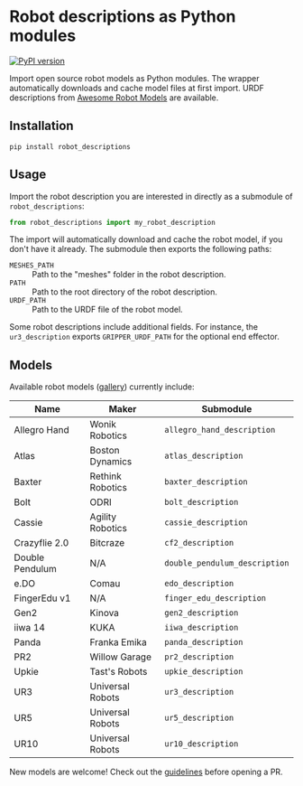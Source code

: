 # Robot descriptions as Python modules

[![PyPI version](https://img.shields.io/pypi/v/robot_descriptions)](https://pypi.org/project/robot_descriptions/)

Import open source robot models as Python modules. The wrapper automatically downloads and cache model files at first import. URDF descriptions from [Awesome Robot Models](https://github.com/stephane-caron/awesome-robot-models) are available.

## Installation

```console
pip install robot_descriptions
```

## Usage

Import the robot description you are interested in directly as a submodule of ``robot_descriptions``:

```python
from robot_descriptions import my_robot_description
```

The import will automatically download and cache the robot model, if you don't have it already. The submodule then exports the following paths:

<dl>
    <dt>
        <code>MESHES_PATH</code>
    </dt>
    <dd>
        Path to the "meshes" folder in the robot description.
    </dd>
    <dt>
        <code>PATH</code>
    </dt>
    <dd>
        Path to the root directory of the robot description.
    </dd>
    <dt>
        <code>URDF_PATH</code>
    </dt>
    <dd>
        Path to the URDF file of the robot model.
    </dd>
</dl>

Some robot descriptions include additional fields. For instance, the ``ur3_description`` exports ``GRIPPER_URDF_PATH`` for the optional end effector.

## Models

Available robot models ([gallery](https://github.com/stephane-caron/awesome-robot-models#gallery)) currently include:

| Name                  | Maker            | Submodule                     |
|-----------------------|------------------| ------------------------------|
| Allegro Hand          | Wonik Robotics   | `allegro_hand_description`    |
| Atlas                 | Boston Dynamics  | `atlas_description`           |
| Baxter                | Rethink Robotics | `baxter_description`          |
| Bolt                  | ODRI             | `bolt_description`            |
| Cassie                | Agility Robotics | `cassie_description`          |
| Crazyflie 2.0         | Bitcraze         | `cf2_description`             |
| Double Pendulum       | N/A              | `double_pendulum_description` |
| e.DO                  | Comau            | `edo_description`             |
| FingerEdu v1          | N/A              | `finger_edu_description`      |
| Gen2                  | Kinova           | `gen2_description`            |
| iiwa 14               | KUKA             | `iiwa_description`            |
| Panda                 | Franka Emika     | `panda_description`           |
| PR2                   | Willow Garage    | `pr2_description`             |
| Upkie                 | Tast's Robots    | `upkie_description`           |
| UR3                   | Universal Robots | `ur3_description`             |
| UR5                   | Universal Robots | `ur5_description`             |
| UR10                  | Universal Robots | `ur10_description`            |

New models are welcome! Check out the [guidelines](CONTRIBUTING.md) before opening a PR.
